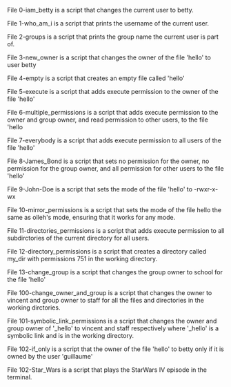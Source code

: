 File 0-iam_betty is a script that changes the current user to betty.

File 1-who_am_i is a script that prints the username of the current user.

File 2-groups is a script that prints the group name the current user is part of.

File 3-new_owner is a script that changes the owner of the file 'hello' to user betty

File 4-empty is a script that creates an empty file called 'hello'

File 5-execute is a script that adds execute permission to the owner of the file 'hello'

File 6-multiple_permissions is a script that adds execute permission to the owner and group owner, and read permission to other users, to the file 'hello

File 7-everybody is a script that adds execute permission to all users of the file 'hello'

File 8-James_Bond is a script that sets no permission for the owner, no permission for the group owner, and all permission for other users to the file 'hello'

File 9-John-Doe is a script that sets the mode of the file 'hello' to -rwxr-x-wx

File 10-mirror_permissions is a script that sets the mode of the file hello the same as olleh's mode, ensuring that it works for any mode.

File 11-directories_permissions is a script that adds execute permission to all subdirctories of the current directory for all users.

File 12-directory_permissions is a script that creates a directory called my_dir with permissions 751 in the working directory.

File 13-change_group is a script that changes the group owner to school for the file 'hello'

File 100-change_owner_and_group is a script that changes the owner to vincent and group owner to staff for all the files and directories in the working dirctories.

File 101-symbolic_link_permissions is a script that changes the owner and group owner of '_hello' to vincent and staff respectively where '_hello' is a symbolic link and is in the working directory.

File 102-if_only is a script that the owner of the file 'hello' to betty only if it is owned by the user 'guillaume'

File 102-Star_Wars is a script that plays the StarWars IV episode in the terminal.
